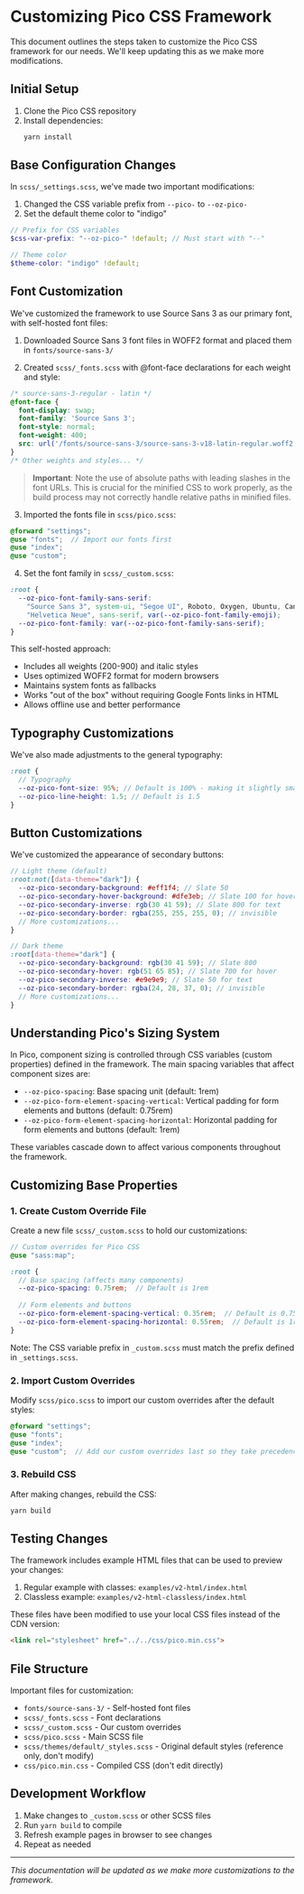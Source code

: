 # Customizing Pico CSS Framework

This document outlines the steps taken to customize the Pico CSS framework for our needs. We'll keep updating this as we make more modifications.

## Initial Setup

1. Clone the Pico CSS repository
2. Install dependencies:
   ```bash
   yarn install
   ```

## Base Configuration Changes

In `scss/_settings.scss`, we've made two important modifications:
1. Changed the CSS variable prefix from `--pico-` to `--oz-pico-`
2. Set the default theme color to "indigo"

```scss
// Prefix for CSS variables
$css-var-prefix: "--oz-pico-" !default; // Must start with "--"

// Theme color
$theme-color: "indigo" !default;
```

## Font Customization

We've customized the framework to use Source Sans 3 as our primary font, with self-hosted font files:

1. Downloaded Source Sans 3 font files in WOFF2 format and placed them in `fonts/source-sans-3/`

2. Created `scss/_fonts.scss` with @font-face declarations for each weight and style:
```scss
/* source-sans-3-regular - latin */
@font-face {
  font-display: swap;
  font-family: 'Source Sans 3';
  font-style: normal;
  font-weight: 400;
  src: url('/fonts/source-sans-3/source-sans-3-v18-latin-regular.woff2') format('woff2');
}
/* Other weights and styles... */
```

> **Important**: Note the use of absolute paths with leading slashes in the font URLs. This is crucial for the minified CSS to work properly, as the build process may not correctly handle relative paths in minified files.

3. Imported the fonts file in `scss/pico.scss`:
```scss
@forward "settings";
@use "fonts";  // Import our fonts first
@use "index";
@use "custom";
```

4. Set the font family in `scss/_custom.scss`:
```scss
:root {
  --oz-pico-font-family-sans-serif:
    "Source Sans 3", system-ui, "Segoe UI", Roboto, Oxygen, Ubuntu, Cantarell, Helvetica, Arial,
    "Helvetica Neue", sans-serif, var(--oz-pico-font-family-emoji);
  --oz-pico-font-family: var(--oz-pico-font-family-sans-serif);
}
```

This self-hosted approach:
- Includes all weights (200-900) and italic styles
- Uses optimized WOFF2 format for modern browsers
- Maintains system fonts as fallbacks
- Works "out of the box" without requiring Google Fonts links in HTML
- Allows offline use and better performance

## Typography Customizations

We've also made adjustments to the general typography:

```scss
:root {
  // Typography
  --oz-pico-font-size: 95%; // Default is 100% - making it slightly smaller
  --oz-pico-line-height: 1.5; // Default is 1.5
}
```

## Button Customizations

We've customized the appearance of secondary buttons:

```scss
// Light theme (default)
:root:not([data-theme="dark"]) {
  --oz-pico-secondary-background: #eff1f4; // Slate 50
  --oz-pico-secondary-hover-background: #dfe3eb; // Slate 100 for hover
  --oz-pico-secondary-inverse: rgb(30 41 59); // Slate 800 for text
  --oz-pico-secondary-border: rgba(255, 255, 255, 0); // invisible
  // More customizations...
}

// Dark theme
:root[data-theme="dark"] {
  --oz-pico-secondary-background: rgb(30 41 59); // Slate 800
  --oz-pico-secondary-hover: rgb(51 65 85); // Slate 700 for hover
  --oz-pico-secondary-inverse: #e9e9e9; // Slate 50 for text
  --oz-pico-secondary-border: rgba(24, 28, 37, 0); // invisible
  // More customizations...
}
```

## Understanding Pico's Sizing System

In Pico, component sizing is controlled through CSS variables (custom properties) defined in the framework. The main spacing variables that affect component sizes are:

- `--oz-pico-spacing`: Base spacing unit (default: 1rem)
- `--oz-pico-form-element-spacing-vertical`: Vertical padding for form elements and buttons (default: 0.75rem)
- `--oz-pico-form-element-spacing-horizontal`: Horizontal padding for form elements and buttons (default: 1rem)

These variables cascade down to affect various components throughout the framework.

## Customizing Base Properties

### 1. Create Custom Override File

Create a new file `scss/_custom.scss` to hold our customizations:

```scss
// Custom overrides for Pico CSS
@use "sass:map";

:root {
  // Base spacing (affects many components)
  --oz-pico-spacing: 0.75rem;  // Default is 1rem
  
  // Form elements and buttons
  --oz-pico-form-element-spacing-vertical: 0.35rem;  // Default is 0.75rem
  --oz-pico-form-element-spacing-horizontal: 0.55rem;  // Default is 1rem
}
```

Note: The CSS variable prefix in `_custom.scss` must match the prefix defined in `_settings.scss`.

### 2. Import Custom Overrides

Modify `scss/pico.scss` to import our custom overrides after the default styles:

```scss
@forward "settings";
@use "fonts";
@use "index";
@use "custom";  // Add our custom overrides last so they take precedence
```

### 3. Rebuild CSS

After making changes, rebuild the CSS:
```bash
yarn build
```

## Testing Changes

The framework includes example HTML files that can be used to preview your changes:

1. Regular example with classes: `examples/v2-html/index.html`
2. Classless example: `examples/v2-html-classless/index.html`

These files have been modified to use your local CSS files instead of the CDN version:
```html
<link rel="stylesheet" href="../../css/pico.min.css">
```

## File Structure

Important files for customization:
- `fonts/source-sans-3/` - Self-hosted font files
- `scss/_fonts.scss` - Font declarations
- `scss/_custom.scss` - Our custom overrides
- `scss/pico.scss` - Main SCSS file
- `scss/themes/default/_styles.scss` - Original default styles (reference only, don't modify)
- `css/pico.min.css` - Compiled CSS (don't edit directly)

## Development Workflow

1. Make changes to `_custom.scss` or other SCSS files
2. Run `yarn build` to compile
3. Refresh example pages in browser to see changes
4. Repeat as needed

---
*This documentation will be updated as we make more customizations to the framework.* 